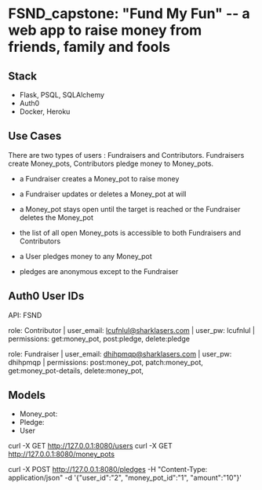 # FSND_capstone: "Fund My Fun" -- a web app to raise money from friends, family and fools 

## Stack
- Flask, PSQL, SQLAlchemy
- Auth0
- Docker, Heroku

## Use Cases

There are two types of users : Fundraisers and Contributors. Fundraisers create Money_pots,
Contributors pledge money to Money_pots. 

- a Fundraiser creates a Money_pot to raise money
- a Fundraiser updates or deletes a Money_pot at will
- a Money_pot stays open until the target is reached or the Fundraiser deletes the Money_pot

- the list of all open Money_pots is accessible to both Fundraisers and Contributors
- a User pledges money to any Money_pot
- pledges are anonymous except to the Fundraiser

## Auth0 User IDs
API: FSND

role: Contributor | 
user_email: lcufnlul@sharklasers.com |
user_pw: lcufnlul |
permissions: get:money_pot, post:pledge, delete:pledge

role: Fundraiser |
user_email: dhihpmqp@sharklasers.com |
user_pw: dhihpmqp |
permissions: post:money_pot, patch:money_pot, get:money_pot-details, delete:money_pot, 

## Models
- Money_pot:
- Pledge:
- User

curl -X GET http://127.0.0.1:8080/users
curl -X GET http://127.0.0.1:8080/money_pots

curl -X POST http://127.0.0.1:8080/pledges -H "Content-Type: application/json" -d '{"user_id":"2", "money_pot_id":"1", "amount":"10"}'

